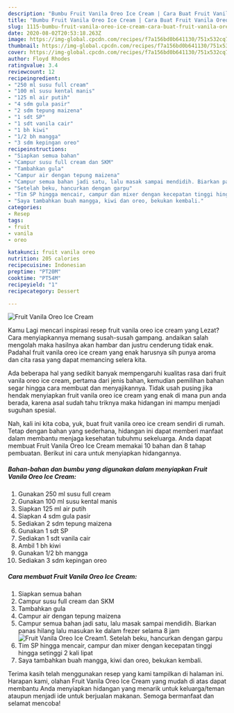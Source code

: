 ```yaml
---
description: "Bumbu Fruit Vanila Oreo Ice Cream | Cara Buat Fruit Vanila Oreo Ice Cream Yang Enak Banget"
title: "Bumbu Fruit Vanila Oreo Ice Cream | Cara Buat Fruit Vanila Oreo Ice Cream Yang Enak Banget"
slug: 1115-bumbu-fruit-vanila-oreo-ice-cream-cara-buat-fruit-vanila-oreo-ice-cream-yang-enak-banget
date: 2020-08-02T20:53:18.263Z
image: https://img-global.cpcdn.com/recipes/f7a156bd0b641130/751x532cq70/fruit-vanila-oreo-ice-cream-foto-resep-utama.jpg
thumbnail: https://img-global.cpcdn.com/recipes/f7a156bd0b641130/751x532cq70/fruit-vanila-oreo-ice-cream-foto-resep-utama.jpg
cover: https://img-global.cpcdn.com/recipes/f7a156bd0b641130/751x532cq70/fruit-vanila-oreo-ice-cream-foto-resep-utama.jpg
author: Floyd Rhodes
ratingvalue: 3.4
reviewcount: 12
recipeingredient:
- "250 ml susu full cream"
- "100 ml susu kental manis"
- "125 ml air putih"
- "4 sdm gula pasir"
- "2 sdm tepung maizena"
- "1 sdt SP"
- "1 sdt vanila cair"
- "1 bh kiwi"
- "1/2 bh mangga"
- "3 sdm kepingan oreo"
recipeinstructions:
- "Siapkan semua bahan"
- "Campur susu full cream dan SKM"
- "Tambahkan gula"
- "Campur air dengan tepung maizena"
- "Campur semua bahan jadi satu, lalu masak sampai mendidih. Biarkan panas hilang lalu masukan ke dalam frezer selama 8 jam"
- "Setelah beku, hancurkan dengan garpu"
- "Tim SP hingga mencair, campur dan mixer dengan kecepatan tinggi hingga setinggi 2 kali lipat"
- "Saya tambahkan buah mangga, kiwi dan oreo, bekukan kembali."
categories:
- Resep
tags:
- fruit
- vanila
- oreo

katakunci: fruit vanila oreo 
nutrition: 205 calories
recipecuisine: Indonesian
preptime: "PT20M"
cooktime: "PT54M"
recipeyield: "1"
recipecategory: Dessert

---
```



![Fruit Vanila Oreo Ice Cream](https://img-global.cpcdn.com/recipes/f7a156bd0b641130/751x532cq70/fruit-vanila-oreo-ice-cream-foto-resep-utama.jpg)

Kamu Lagi mencari inspirasi resep fruit vanila oreo ice cream yang Lezat? Cara menyiapkannya memang susah-susah gampang. andaikan salah mengolah maka hasilnya akan hambar dan justru cenderung tidak enak. Padahal fruit vanila oreo ice cream yang enak harusnya sih punya aroma dan cita rasa yang dapat memancing selera kita.



Ada beberapa hal yang sedikit banyak mempengaruhi kualitas rasa dari fruit vanila oreo ice cream, pertama dari jenis bahan, kemudian pemilihan bahan segar hingga cara membuat dan menyajikannya. Tidak usah pusing jika hendak menyiapkan fruit vanila oreo ice cream yang enak di mana pun anda berada, karena asal sudah tahu triknya maka hidangan ini mampu menjadi suguhan spesial.


Nah, kali ini kita coba, yuk, buat fruit vanila oreo ice cream sendiri di rumah. Tetap dengan bahan yang sederhana, hidangan ini dapat memberi manfaat dalam membantu menjaga kesehatan tubuhmu sekeluarga. Anda dapat membuat Fruit Vanila Oreo Ice Cream memakai 10 bahan dan 8 tahap pembuatan. Berikut ini cara untuk menyiapkan hidangannya.

<!--inarticleads1-->

##### Bahan-bahan dan bumbu yang digunakan dalam menyiapkan Fruit Vanila Oreo Ice Cream:

1. Gunakan 250 ml susu full cream
1. Gunakan 100 ml susu kental manis
1. Siapkan 125 ml air putih
1. Siapkan 4 sdm gula pasir
1. Sediakan 2 sdm tepung maizena
1. Gunakan 1 sdt SP
1. Sediakan 1 sdt vanila cair
1. Ambil 1 bh kiwi
1. Gunakan 1/2 bh mangga
1. Sediakan 3 sdm kepingan oreo




<!--inarticleads2-->

##### Cara membuat Fruit Vanila Oreo Ice Cream:

1. Siapkan semua bahan
1. Campur susu full cream dan SKM
1. Tambahkan gula
1. Campur air dengan tepung maizena
1. Campur semua bahan jadi satu, lalu masak sampai mendidih. Biarkan panas hilang lalu masukan ke dalam frezer selama 8 jam
<img src="//assets-global.cpcdn.com/assets/icons/button_play-2c75c40dde080a61004c1f40b05d8f140eaff45d7e9e6481dc71c63d2e7c4909.png" alt="Fruit Vanila Oreo Ice Cream">1. Setelah beku, hancurkan dengan garpu
1. Tim SP hingga mencair, campur dan mixer dengan kecepatan tinggi hingga setinggi 2 kali lipat
1. Saya tambahkan buah mangga, kiwi dan oreo, bekukan kembali.




Terima kasih telah menggunakan resep yang kami tampilkan di halaman ini. Harapan kami, olahan Fruit Vanila Oreo Ice Cream yang mudah di atas dapat membantu Anda menyiapkan hidangan yang menarik untuk keluarga/teman ataupun menjadi ide untuk berjualan makanan. Semoga bermanfaat dan selamat mencoba!
